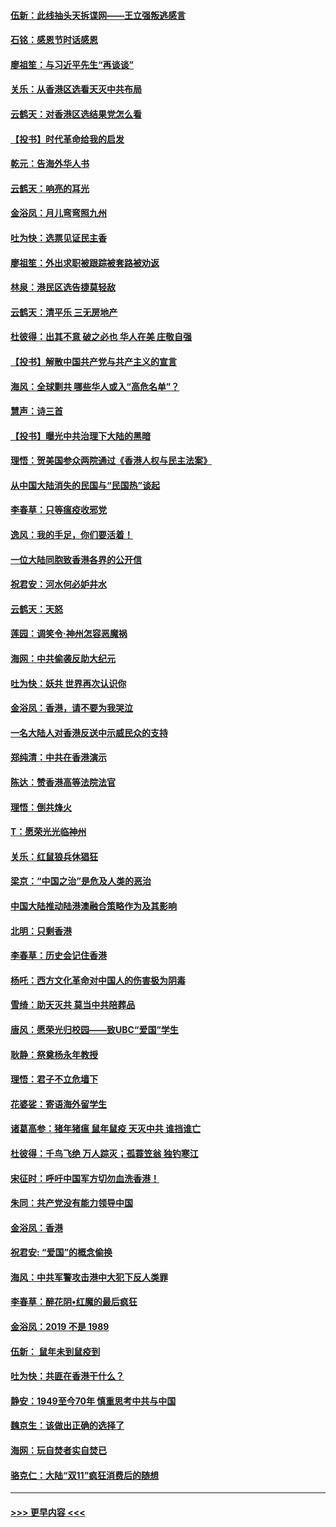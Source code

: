 #### [伍新：此线抽头天拆谍网——王立强叛逃感言](../pages/nsc993/n11687981.md?t=11291155) 
#### [石铭：感恩节时话感恩](../pages/nsc993/n11687568.md?t=11291155) 
#### [廖祖笙：与习近平先生“再谈谈”](../pages/nsc993/n11687005.md?t=11291155) 
#### [关乐：从香港区选看天灭中共布局](../pages/nsc993/n11686647.md?t=11291155) 
#### [云鹤天：对香港区选结果党怎么看](../pages/nsc993/n11686216.md?t=11291155) 
#### [【投书】时代革命给我的启发](../pages/nsc993/n11684287.md?t=11291155) 
#### [乾元：告海外华人书](../pages/nsc993/n11684044.md?t=11291155) 
#### [云鹤天：响亮的耳光](../pages/nsc993/n11684254.md?t=11291155) 
#### [金浴凤：月儿弯弯照九州](../pages/nsc993/n11684231.md?t=11291155) 
#### [吐为快：选票见证民主香](../pages/nsc993/n11684206.md?t=11291155) 
#### [廖祖笙：外出求职被跟踪被套路被劝返](../pages/nsc993/n11683874.md?t=11291155) 
#### [林泉：港民区选告捷莫轻敌](../pages/nsc993/n11683930.md?t=11291155) 
#### [云鹤天：清平乐 三无房地产](../pages/nsc993/n11681521.md?t=11291155) 
#### [杜彼得：出其不意 破之必也 华人在美 庄敬自强](../pages/nsc993/n11679554.md?t=11291155) 
#### [【投书】解散中国共产党与共产主义的宣言](../pages/nsc993/n11679177.md?t=11291155) 
#### [海风：全球剿共 哪些华人或入“高危名单”？](../pages/nsc993/n11678617.md?t=11291155) 
#### [慧声：诗三首](../pages/nsc993/n11678848.md?t=11291155) 
#### [【投书】曝光中共治理下大陆的黑暗](../pages/nsc993/n11678674.md?t=11291155) 
#### [理悟：贺美国参众两院通过《香港人权与民主法案》](../pages/nsc993/n11678104.md?t=11291155) 
#### [从中国大陆消失的民国与“民国热”谈起](../pages/nsc993/n11678075.md?t=11291155) 
#### [李春草：只等瘟疫收邪党](../pages/nsc993/n11677308.md?t=11291155) 
#### [逸风：我的手足，你们要活着！](../pages/nsc993/n11676352.md?t=11291155) 
#### [一位大陆同胞致香港各界的公开信](../pages/nsc993/n11675761.md?t=11291155) 
#### [祝君安：河水何必妒井水](../pages/nsc993/n11675746.md?t=11291155) 
#### [云鹤天：天怒](../pages/nsc993/n11675718.md?t=11291155) 
#### [莲园：调笑令‧神州怎容恶魔祸](../pages/nsc993/n11675648.md?t=11291155) 
#### [海网：中共偷袭反助大纪元](../pages/nsc993/n11673515.md?t=11291155) 
#### [吐为快：妖共 世界再次认识你](../pages/nsc993/n11673506.md?t=11291155) 
#### [金浴凤：香港，请不要为我哭泣](../pages/nsc993/n11673248.md?t=11291155) 
#### [一名大陆人对香港反送中示威民众的支持](../pages/nsc993/n11672615.md?t=11291155) 
#### [郑纯清：中共在香港演示](../pages/nsc993/n11670539.md?t=11291155) 
#### [陈达：赞香港高等法院法官](../pages/nsc993/n11669542.md?t=11291155) 
#### [理悟：倒共烽火](../pages/nsc993/n11668844.md?t=11291155) 
#### [T：愿荣光光临神州](../pages/nsc993/n11668421.md?t=11291155) 
#### [关乐：红鼠狼兵休猖狂](../pages/nsc993/n11668378.md?t=11291155) 
#### [梁京：“中国之治”是危及人类的恶治](../pages/nsc993/n11668328.md?t=11291155) 
#### [中国大陆推动陆港澳融合策略作为及其影响](../pages/nsc993/n11668157.md?t=11291155) 
#### [北明：只剩香港](../pages/nsc993/n11668002.md?t=11291155) 
#### [李春草：历史会记住香港](../pages/nsc993/n11667927.md?t=11291155) 
#### [杨吒：西方文化革命对中国人的伤害极为阴毒](../pages/nsc993/n11664521.md?t=11291155) 
#### [雪绮：助天灭共 莫当中共陪葬品](../pages/nsc993/n11662650.md?t=11291155) 
#### [唐风：愿荣光归校园——致UBC“爱国”学生](../pages/nsc993/n11662194.md?t=11291155) 
#### [耿静：祭奠杨永年教授](../pages/nsc993/n11662514.md?t=11291155) 
#### [理悟：君子不立危墙下](../pages/nsc993/n11662172.md?t=11291155) 
#### [花婆娑：寄语海外留学生](../pages/nsc993/n11662121.md?t=11291155) 
#### [诸葛高参：猪年猪瘟 鼠年鼠疫 天灭中共 谁挡谁亡](../pages/nsc993/n11661980.md?t=11291155) 
#### [杜彼得：千鸟飞绝 万人踪灭；孤蓑笠翁 独钓寒江](../pages/nsc993/n11661170.md?t=11291155) 
#### [宋征时：呼吁中国军方切勿血洗香港！](../pages/nsc993/n11415318.md?t=11291155) 
#### [朱同：共产党没有能力领导中国](../pages/nsc993/n11660421.md?t=11291155) 
#### [金浴凤：香港](../pages/nsc993/n11660419.md?t=11291155) 
#### [祝君安: “爱国”的概念偷换](../pages/nsc993/n11659706.md?t=11291155) 
#### [海风：中共军警攻击港中大犯下反人类罪](../pages/nsc993/n11659632.md?t=11291155) 
#### [李春草：醉花阴•红魔的最后疯狂](../pages/nsc993/n11659287.md?t=11291155) 
#### [金浴凤：2019 不是 1989](../pages/nsc993/n11657663.md?t=11291155) 
#### [伍新： 鼠年未到鼠疫到](../pages/nsc993/n11655098.md?t=11291155) 
#### [吐为快：共匪在香港干什么？](../pages/nsc993/n11654891.md?t=11291155) 
#### [静安：1949至今70年 慎重思考中共与中国](../pages/nsc993/n11651244.md?t=11291155) 
#### [魏京生：该做出正确的选择了](../pages/nsc993/n11653084.md?t=11291155) 
#### [海网：玩自焚者实自焚已](../pages/nsc993/n11652423.md?t=11291155) 
#### [骆克仁：大陆“双11”疯狂消费后的随想](../pages/nsc993/n11652305.md?t=11291155) 

----
#### [ >>> 更早内容 <<< ](../indexes/nsc993-earlier.md)
